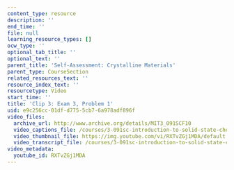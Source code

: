 ```yaml
---
content_type: resource
description: ''
end_time: ''
file: null
learning_resource_types: []
ocw_type: ''
optional_tab_title: ''
optional_text: ''
parent_title: 'Self-Assessment: Crystalline Materials'
parent_type: CourseSection
related_resources_text: ''
resource_index_text: ''
resourcetype: Video
start_time: ''
title: 'Clip 3: Exam 3, Problem 1'
uid: e9c256cc-01df-d775-5cb7-6a978adf896f
video_files:
  archive_url: http://www.archive.org/details/MIT3_091SCF10
  video_captions_file: /courses/3-091sc-introduction-to-solid-state-chemistry-fall-2010/77a972432ca95c1cb1f2ede906b1bbca_RXTvZGj1MDA.vtt
  video_thumbnail_file: https://img.youtube.com/vi/RXTvZGj1MDA/default.jpg
  video_transcript_file: /courses/3-091sc-introduction-to-solid-state-chemistry-fall-2010/ff2b06f36c259ee1b4fd9985a2bbce5f_RXTvZGj1MDA.pdf
video_metadata:
  youtube_id: RXTvZGj1MDA
---
```

